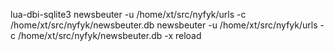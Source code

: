 lua-dbi-sqlite3
newsbeuter -u /home/xt/src/nyfyk/urls -c /home/xt/src/nyfyk/newsbeuter.db
newsbeuter -u /home/xt/src/nyfyk/urls -c /home/xt/src/nyfyk/newsbeuter.db -x reload

